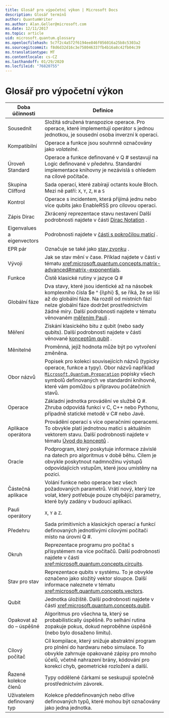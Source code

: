 ```yaml
---
title: Glosář pro výpočetní výkon | Microsoft Docs
description: Glosář termínů
author: QuantumWriter
ms.author: Alan.Geller@microsoft.com
ms.date: 12/11/2017
ms.topic: article
uid: microsoft.quantum.glossary
ms.openlocfilehash: 5c7f2c4a572f6194ee846f056016a25b8c5303a2
ms.sourcegitcommit: f8d6d32d16c3e758046337fb4b16a8c42fb04c39
ms.translationtype: MT
ms.contentlocale: cs-CZ
ms.lasthandoff: 01/29/2020
ms.locfileid: "76820755"
---
```

# <a name="quantum-computing-glossary"></a>Glosář pro výpočetní výkon

|Doba účinnosti|Definice|
|-------------|----------|
|Sousednít|Složitá sdružená transpozice operace. Pro operace, které implementují operátor s jednou jednotkou, je sousední osoba inverzní k operaci.|
|Kompatibilní|Operace a funkce jsou souhrnně označovány jako *volatelné*.|
|Úroveň Standard|Operace a funkce definované v Q # sestavují na Logic definované v předehru. Standardní implementace knihovny je nezávislá s ohledem na cílové počítače.|
|Skupina Clifford|Sada operací, které zabírají octants koule Bloch. Mezi ně patří: `X`, `Y`, `Z`, `H` a `S`|
|Kontrol|Operace s incidentem, která přijímá jednu nebo více qubits jako EnableRSS pro cílovou operaci.|
|Zápis Dirac|Zkrácený reprezentace stavu nestavení Další podrobnosti najdete v části [Dirac Notation](xref:microsoft.quantum.concepts.dirac) .|
|Eigenvalues a eigenvectors|Podrobnosti najdete v [části s pokročilou maticí](xref:microsoft.quantum.concepts.matrix-advanced) .|
|EPR pár|Označuje se také jako [stav zvonku](https://en.wikipedia.org/wiki/Bell_state) .|
|Vývoji|Jak se stav mění v čase. Příklad najdete v části v tématu <xref:microsoft.quantum.concepts.matrix-advanced#matrix-exponentials>. |
|Funkce|Čistě klasické rutiny v jazyce Q #|
| <a id="global-phase"></a>Globální fáze | Dva stavy, které jsou identické až na násobek komplexního čísla $e ^ {i\phi} $, se říká, že se liší až do globální fáze. Na rozdíl od místních fází nelze globální fáze dodržet prostřednictvím žádné míry. Další podrobnosti najdete v tématu věnovaném [měřením Pauli](xref:microsoft.quantum.concepts.pauli) . |
|Měření|Získání klasického bitu z qubit (nebo sady qubits). Další podrobnosti najdete v části věnované [konceptům qubit](xref:microsoft.quantum.concepts.qubit) .|
|Měnitelné|Proměnná, jejíž hodnota může být po vytvoření změněna.|
|Obor názvů|Popisek pro kolekci souvisejících názvů (typicky operace, funkce a typy). Obor názvů například [`Microsoft.Quantum.Preparation`](xref:microsoft.quantum.preparation) popisky všech symbolů definovaných ve standardní knihovně, které vám pomůžou s přípravou počátečních stavů.|
|Operace|Základní jednotka provádění ve službě Q #. Zhruba odpovídá funkci v C, C++ nebo Pythonu, případně statické metodě v C# nebo Javě.|
|Aplikace operátora|Provádění operací s více operačními operacemi. To obvykle platí jednotnou matici s aktuálním vektorem stavu. Další podrobnosti najdete v tématu [Úvod do konceptů](xref:microsoft.quantum.concepts.intro) .|
|Oracle|Podprogram, který poskytuje informace závislé na datech pro algoritmus v době běhu. Cílem je obvykle poskytnout nadmnožinu výstupů odpovídajících vstupům, které jsou umístěny na pozici.   |
|Částečná aplikace|Volání funkce nebo operace bez všech požadovaných parametrů. Vrátí nový, který lze volat, který potřebuje pouze chybějící parametry, které byly zadány v budoucí aplikaci.|
|Pauli operátory|`X`, `Y` a `Z`.|
|Předehru|Sada primitivních a klasických operací a funkcí definovaných jednotlivými cílovými počítači místo na úrovni Q #.|
|Okruh|Reprezentace programu pro počítač s přísystémem na více počítačů. Další podrobnosti najdete v části <xref:microsoft.quantum.concepts.circuits>.|
|Stav pro stav|Reprezentace qubits v systému. To je obvykle označeno jako složitý vektor sloupce. Další informace naleznete v tématu <xref:microsoft.quantum.concepts.vectors>. |
|Qubit|Jednotka úložiště. Další podrobnosti najdete v části <xref:microsoft.quantum.concepts.qubit>.|
|Opakovat až do – úspěšné|Algoritmus pro všechna ta, který se probabilistically úspěšně. Po selhání rutina zopakuje pokus, dokud neproběhne úspěšně (nebo bylo dosaženo limitu). |
|Cílový počítač|Cíl kompilace, který snižuje abstraktní program pro plnění do hardwaru nebo simulace. To obvykle zahrnuje opakované zápisy pro mnoho účelů, včetně nahrazení brány, kódování pro korekci chyb, geometrické rozložení a další.|
|Řazené kolekce členů|Typy oddělené čárkami se seskupují společně prostřednictvím závorek. |
|Uživatelem definovaný typ|Kolekce předdefinovaných nebo dříve definovaných typů, které mohou být označovány jako jedna jednotka.|

